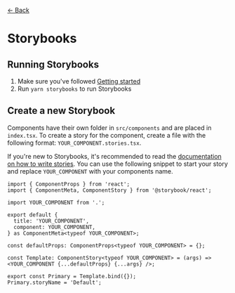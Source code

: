 [&larr; Back](../README.md)

# Storybooks

## Running Storybooks

1. Make sure you've followed [Getting started](../README.md#getting-started)
2. Run `yarn storybooks` to run Storybooks

## Create a new Storybook

Components have their own folder in `src/components` and are placed in `index.tsx`. To create a story for the component, create a file with the following format: `YOUR_COMPONENT.stories.tsx`.

If you're new to Storybooks, it's recommended to read the [documentation on how to write stories](https://storybook.js.org/docs/react/writing-stories/introduction). You can use the following snippet to start your story and replace `YOUR_COMPONENT` with your components name.

```tsx
import { ComponentProps } from 'react';
import { ComponentMeta, ComponentStory } from '@storybook/react';

import YOUR_COMPONENT from '.';

export default {
  title: 'YOUR_COMPONENT',
  component: YOUR_COMPONENT,
} as ComponentMeta<typeof YOUR_COMPONENT>;

const defaultProps: ComponentProps<typeof YOUR_COMPONENT> = {};

const Template: ComponentStory<typeof YOUR_COMPONENT> = (args) => <YOUR_COMPONENT {...defaultProps} {...args} />;

export const Primary = Template.bind({});
Primary.storyName = 'Default';
```
